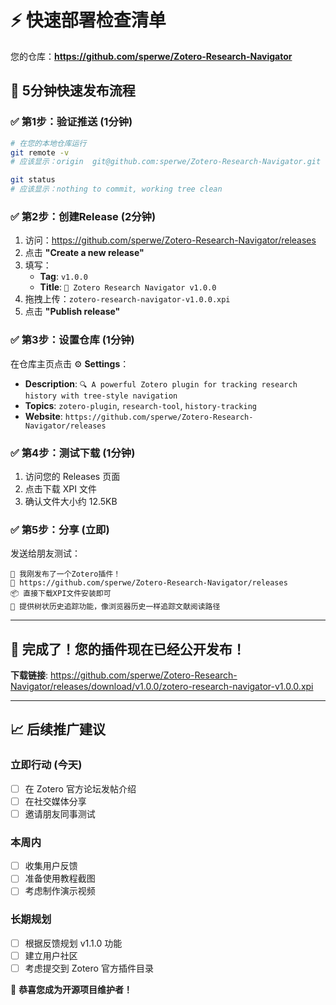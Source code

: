 # ⚡ 快速部署检查清单

您的仓库：**https://github.com/sperwe/Zotero-Research-Navigator**

## 🚀 5分钟快速发布流程

### ✅ **第1步：验证推送** (1分钟)
```bash
# 在您的本地仓库运行
git remote -v
# 应该显示：origin  git@github.com:sperwe/Zotero-Research-Navigator.git

git status
# 应该显示：nothing to commit, working tree clean
```

### ✅ **第2步：创建Release** (2分钟)
1. 访问：https://github.com/sperwe/Zotero-Research-Navigator/releases
2. 点击 **"Create a new release"**
3. 填写：
   - **Tag**: `v1.0.0`
   - **Title**: `🎉 Zotero Research Navigator v1.0.0`
4. 拖拽上传：`zotero-research-navigator-v1.0.0.xpi`
5. 点击 **"Publish release"**

### ✅ **第3步：设置仓库** (1分钟)
在仓库主页点击 ⚙️ **Settings**：
- **Description**: `🔍 A powerful Zotero plugin for tracking research history with tree-style navigation`
- **Topics**: `zotero-plugin`, `research-tool`, `history-tracking`
- **Website**: `https://github.com/sperwe/Zotero-Research-Navigator/releases`

### ✅ **第4步：测试下载** (1分钟)
1. 访问您的 Releases 页面
2. 点击下载 XPI 文件
3. 确认文件大小约 12.5KB

### ✅ **第5步：分享** (立即)
发送给朋友测试：
```
🎉 我刚发布了一个Zotero插件！
🔗 https://github.com/sperwe/Zotero-Research-Navigator/releases
📦 直接下载XPI文件安装即可
🌟 提供树状历史追踪功能，像浏览器历史一样追踪文献阅读路径
```

---

## 🎯 **完成了！您的插件现在已经公开发布！**

**下载链接**: https://github.com/sperwe/Zotero-Research-Navigator/releases/download/v1.0.0/zotero-research-navigator-v1.0.0.xpi

---

## 📈 **后续推广建议**

### **立即行动** (今天)
- [ ] 在 Zotero 官方论坛发帖介绍
- [ ] 在社交媒体分享
- [ ] 邀请朋友同事测试

### **本周内**
- [ ] 收集用户反馈
- [ ] 准备使用教程截图
- [ ] 考虑制作演示视频

### **长期规划**
- [ ] 根据反馈规划 v1.1.0 功能
- [ ] 建立用户社区
- [ ] 考虑提交到 Zotero 官方插件目录

🎊 **恭喜您成为开源项目维护者！**